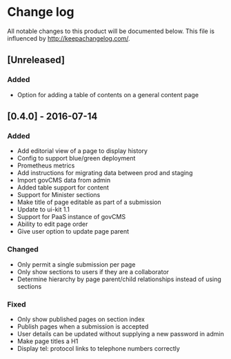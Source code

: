 # Change log 
All notable changes to this product will be documented below. 
This file is influenced by http://keepachangelog.com/.

## [Unreleased]
### Added

- Option for adding a table of contents on a general content page

## [0.4.0] - 2016-07-14
### Added

- Add editorial view of a page to display history
- Config to support blue/green deployment
- Prometheus metrics 
- Add instructions for migrating data between prod and staging
- Import govCMS data from admin
- Added table support for content
- Support for Minister sections
- Make title of page editable as part of a submission
- Update to ui-kit 1.1
- Support for PaaS instance of govCMS
- Ability to edit page order
- Give user option to update page parent


### Changed

- Only permit a single submission per page
- Only show sections to users if they are a collaborator
- Determine hierarchy by page parent/child relationships instead of using sections


### Fixed

- Only show published pages on section index
- Publish pages when a submission is accepted
- User details can be updated without supplying a new password in admin
- Make page titles a H1
- Display tel: protocol links to telephone numbers correctly

